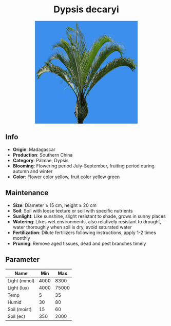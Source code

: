 <h1 align='center'>Dypsis decaryi</h1>
<p align="center">
    <img 
        align='center'
        width='320'
        src="../images/dypsis decaryi.png" 
        alt='Dypsis decaryi' />
</p>

## Info

 - **Origin**: Madagascar
 - **Production**: Southern China
 - **Category**: Palmae, Dypsis
 - **Blooming**: Flowering period July-September, fruiting period during autumn and winter
 - **Color**: Flower color yellow, fruit color yellow green

## Maintenance

 - **Size**: Diameter ≥ 15 cm, height ≥ 20 cm
 - **Soil**: Soil with loose texture or soil with specific nutrients
 - **Sunlight**: Like sunshine, slight resistant to shade, grows in sunny places
 - **Watering**: Likes wet environments, also relatively resistant to drought, water thoroughly when soil is dry, avoid saturated water
 - **Fertilization**: Dilute fertilizers following instructions, apply 1-2 times monthly
 - **Pruning**: Remove aged tissues, dead and pest branches timely

## Parameter

| Name         | Min  | Max   |
|--------------|------|-------|
| Light (mmol) | 4000 | 8300  |
| Light (lux)  | 4000 | 75000 |
| Temp         | 5    | 35    |
| Humid        | 30   | 80    |
| Soil (moist) | 15   | 60    |
| Soil (ec)    | 350  | 2000  |